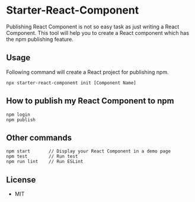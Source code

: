 # Starter-React-Component

Publishing React Component is not so easy task as just writing a React Component. This tool will help you to create a React component which has the npm publishing feature.

## Usage

Following command will create a React project for publishing npm.

```
npx starter-react-component init [Component Name]
```

## How to publish my React Component to npm

```
npm login
npm publish
```

## Other commands

```
npm start       // Display your React Component in a demo page
npm test        // Run test
npm run lint    // Run ESLint
```

## License

- MIT
